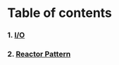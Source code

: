 # Table of contents

### 1. [I/O](./input-output.md)

### 2. [Reactor Pattern](./reactor-pattern.md)

